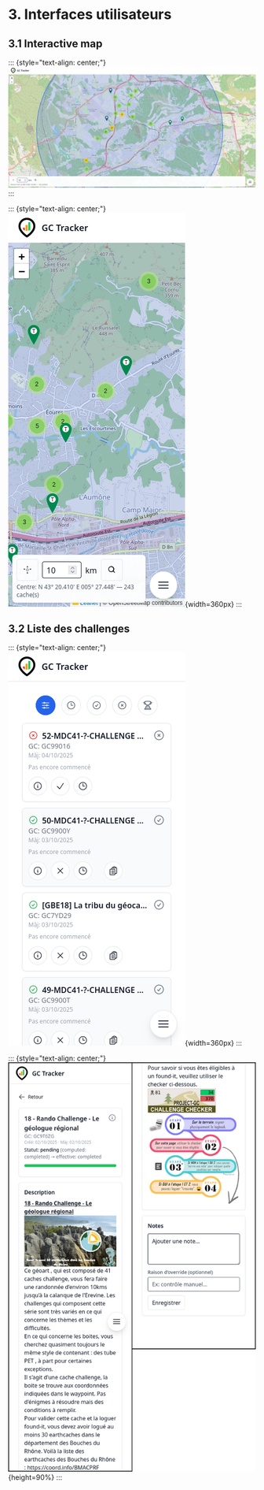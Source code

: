 # 3. Interfaces utilisateurs

## 3.1 Interactive map
::: {style="text-align: center;"}
![Carte interactive, version desktop](./screenshots/live-site/interactive-map-desktop.png)
:::

::: {style="text-align: center;"}
![Carte interactive, version mobile](./screenshots/live-site/interactive-map-mobile.png){width=360px}
:::

## 3.2 Liste des challenges
::: {style="text-align: center;"}
![Liste des chalenges](./screenshots/live-site/challenges-list.png){width=360px}
:::

::: {style="text-align: center;"}
![Challenge détails](./screenshots/live-site/challenge-details-full.png){height=90%}
:::
